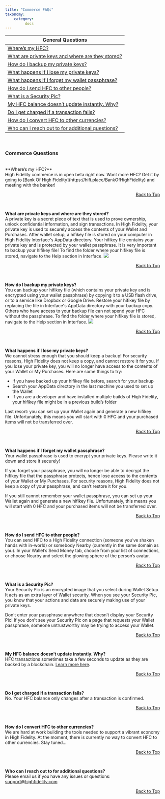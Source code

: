 ```yaml
---
title: "Commerce FAQs"
taxonomy:
    category:
         docs
---
```

<a id="top"></a>

| **General Questions**                    |
| ---------------------------------------- |
| [Where’s my HFC?](#q0) |
| [What are private keys and where are they stored?](#q1)  |
| [How do I backup my private keys?](#q2)             |
| [What happens if I lose my private keys?](#q3) |
| [What happens if I forget my wallet passphrase?](#q4)             |
| [How do I send HFC to other people?](#q5) |
| [What is a Security Pic?](#q6) |
| [My HFC balance doesn’t update instantly. Why?](#q7) |
| [Do I get charged if a transaction fails?](#q8)   |
| [How do I convert HFC to other currencies?](#q9)            |
| [Who can I reach out to for additional questions?](#q10) |

<a id="q0"></a>
<br>


### Commerce Questions
<br>
<a id="q0"></a>
**Where’s my HFC?**<br> 
High Fidelity commerce is in open beta right now. Want more HFC? Get it by going to [Bank Of High Fidelity](https://hifi.place/BankOfHighFidelity) and meeting with the banker!
<p align="right"><a href="#top">Back to Top</a></p>
<br>

<a id="q1"></a>
**What are private keys and where are they stored?**<br> 
A private key is a secret piece of text that is used to prove ownership, unlock confidential information, and sign transactions. In High Fidelity, your private key is used to securely access the contents of your Wallet and Purchases. After wallet setup, a hifikey file is stored on your computer in High Fidelity Interface's AppData directory. Your hifikey file contains your private key and is protected by your wallet passphrase.
It is very important to backup your hifikey file! To find the folder where your hifikey file is stored, navigate to the Help section in Interface. ![](HiFiPrivateKeyStorage.PNG)
<p align="right"><a href="#top">Back to Top</a></p>
<br>

<a id="q2"></a>
**How do I backup my private keys?**<br> 
You can backup your hifikey file (which contains your private key and is encrypted using your wallet passphrase) by copying it to a USB flash drive, or to a service like Dropbox or Google Drive. Restore your hifikey file by replacing the file in Interface's AppData directory with your backup copy. Others who have access to your backup file can not spend your HFC without the passphrase. 
To find the folder where your hifikey file is stored, navigate to the Help section in Interface. ![](HiFiPrivateKeyBackup.PNG)
<p align="right"><a href="#top">Back to Top</a></p>
<br>

<a id="q3"></a>
**What happens if I lose my private keys?**<br> 
We cannot stress enough that you should keep a backup! For security reasons, High Fidelity does not keep a copy, and cannot restore it for you. If you lose your private key, you will no longer have access to the contents of your Wallet or My Purchases. Here are some things to try:

- If you have backed up your hifikey file before, search for your backup 
- Search your AppData directory in the last machine you used to set up the Wallet 
- If you are a developer and have installed multiple builds of High Fidelity, your hifikey file might be in a previous build’s folder
 
Last resort: you can set up your Wallet again and generate a new hifikey file. Unfortunately, this means you will start with 0 HFC and your purchased items will not be transferred over.  
<p align="right"><a href="#top">Back to Top</a></p>
<br>

<a id="q4"></a>
**What happens if I forget my wallet passphrase?**<br>
Your wallet passphrase is used to encrypt your private keys. Please write it down and store it securely! 

If you forget your passphrase, you will no longer be able to decrypt the hifikey file that the passphrase protects, hence lose  access to the contents of your Wallet or My Purchases. For security reasons, High Fidelity does not keep a copy of your passphrase, and can’t restore it for you. 

If you still cannot remember your wallet passphrase, you can set up your Wallet again and generate a new hifikey file. Unfortunately, this means you will start with 0 HFC and your purchased items will not be transferred over.  
<p align="right"><a href="#top">Back to Top</a></p>
<br>

<a id="q5"></a>
**How do I send HFC to other people?**<br> 
You can send HFC to a High Fidelity connection (someone you’ve shaken hands with in-world) or somebody Nearby (currently in the same domain as you). In your Wallet’s Send Money tab, choose from your list of connections, or choose Nearby and select the glowing sphere of the person’s avatar.
<p align="right"><a href="#top">Back to Top</a></p>
<br>

<a id="q6"></a>
**What is a Security Pic?**<br>
Your Security Pic is an encrypted image that you select during Wallet Setup. It acts as an extra layer of Wallet security. When you see your Security Pic, you know that your actions and data are securely making use of your private keys. 

Don’t enter your passphrase anywhere that doesn’t display your Security Pic! If you don't see your Security Pic on a page that requests your Wallet passphrase, someone untrustworthy may be trying to access your Wallet. 
<p align="right"><a href="#top">Back to Top</a></p>
<br>

<a id="q7"></a>
**My HFC balance doesn’t update instantly. Why?**<br> 
HFC transactions sometimes take a few seconds to update as they are backed by a blockchain. [Learn more here](https://docs.highfidelity.com/high-fidelity-commerce).
<p align="right"><a href="#top">Back to Top</a></p>
<br>

<a id="q8"></a>
**Do I get charged if a transaction fails?**<br> 
No. Your HFC balance only changes after a transaction is confirmed.
<p align="right"><a href="#top">Back to Top</a></p>
<br>

<a id="q9"></a> 
**How do I convert HFC to other currencies?**<br> 
We are hard at work building the tools needed to support a vibrant economy in High Fidelity. At the moment, there is currently no way to convert HFC to other currencies. Stay tuned...
<p align="right"><a href="#top">Back to Top</a></p>
<br>

<a id="q10"></a> 
**Who can I reach out to for additional questions?**<br> 
Please email us if you have any issues or questions: support@highfidelity.com
<p align="right"><a href="#top">Back to Top</a></p>
